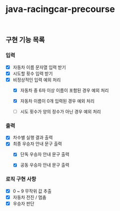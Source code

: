 # java-racingcar-precourse

<br>

## 구현 기능 목록


### 입력
- [X] 자동차 이름 문자열 입력 받기
- [X] 시도할 횟수 입력 받기
- [X] 비정상적인 입력 예외 처리
    - [X] 자동차 중 6자 이상 이름이 포함된 경우 예외 처리
    - [X] 자동차 이름이 0개 입력된 경우 예외 처리
    - [ ] 시도 횟수가 양의 정수가 아닌 경우 예외 처리


### 출력
- [X] 차수별 실행 결과 출력
- [X] 최종 우승자 안내 문구 출력
  - [X] 단독 우승자 안내 문구 출력
  - [X] 공동 우승자 안내 문구 출력


### 로직 구현 사항
- [X] 0 ~ 9 무작위 값 추출
- [X] 자동차 전진 / 멈춤
- [X] 우승자 판단